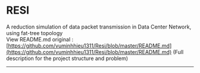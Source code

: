 # RESI
A reduction simulation of data packet transmission in Data Center Network, using fat-tree topology <br />
View README.md original : [https://github.com/vuminhhieu1311/Resi/blob/master/README.md](https://github.com/vuminhhieu1311/Resi/blob/master/README.md) 
(Full description for the project structure and problem)
<hr>



